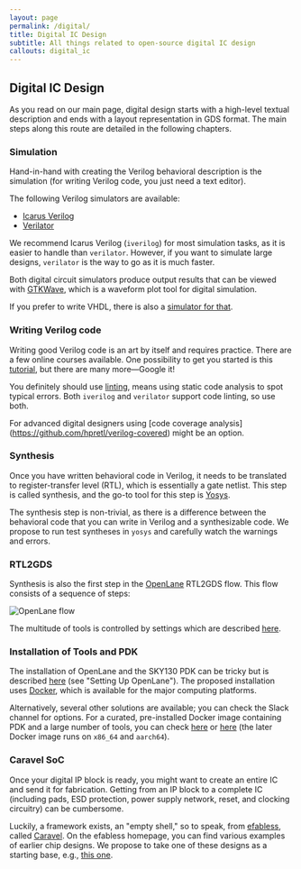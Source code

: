 ```yaml
---
layout: page
permalink: /digital/
title: Digital IC Design
subtitle: All things related to open-source digital IC design
callouts: digital_ic
---
```


## Digital IC Design

As you read on our main page, digital design starts with a high-level textual description and ends with a layout representation in GDS format. The main steps along this route are detailed in the following chapters.

### Simulation

Hand-in-hand with creating the Verilog behavioral description is the simulation (for writing Verilog code, you just need a text editor).

The following Verilog simulators are available:

* [Icarus Verilog](https://github.com/steveicarus/iverilog.git)
* [Verilator](https://github.com/verilator/verilator)

We recommend Icarus Verilog (`iverilog`) for most simulation tasks, as it is easier to handle than `verilator`. However, if you want to simulate large designs, `verilator` is the way to go as it is much faster.

Both digital circuit simulators produce output results that can be viewed with [GTKWave](https://github.com/gtkwave/gtkwave), which is a waveform plot tool for digital simulation.

If you prefer to write VHDL, there is also a [simulator for that](https://github.com/ghdl/ghdl).

### Writing Verilog code

Writing good Verilog code is an art by itself and requires practice. There are a few online courses available. One possibility to get you started is this [tutorial](https://www.chipverify.com/verilog/verilog-tutorial), but there are many more—Google it!

You definitely should use [linting](https://en.wikipedia.org/wiki/Lint_(software)), means using static code analysis to spot typical errors. Both `iverilog` and `verilator` support code linting, so use both.

For advanced digital designers using [code coverage analysis] (https://github.com/hpretl/verilog-covered) might be an option.

### Synthesis

Once you have written behavioral code in Verilog, it needs to be translated to register-transfer level (RTL), which is essentially a gate netlist. This step is called synthesis, and the go-to tool for this step is [Yosys](https://github.com/YosysHQ/yosys).

The synthesis step is non-trivial, as there is a difference between the behavioral code that you can write in Verilog and a synthesizable code. We propose to run test syntheses in `yosys` and carefully watch the warnings and errors. 

### RTL2GDS

Synthesis is also the first step in the [OpenLane](https://github.com/The-OpenROAD-Project/OpenLane) RTL2GDS flow. This flow consists of a sequence of steps:

![OpenLane flow](https://github.com/The-OpenROAD-Project/OpenLane/blob/master/docs/_static/openlane.flow.1.png?raw=true)

The multitude of tools is controlled by settings which are described [here](https://github.com/The-OpenROAD-Project/OpenLane/blob/master/configuration/README.md).

### Installation of Tools and PDK

The installation of OpenLane and the SKY130 PDK can be tricky but is described [here](https://github.com/The-OpenROAD-Project/OpenLane) (see "Setting Up OpenLane"). The proposed installation uses [Docker](https://www.docker.com), which is available for the major computing platforms.

Alternatively, several other solutions are available; you can check the Slack channel for options. For a curated, pre-installed Docker image containing PDK and a large number of tools, you can check [here](https://github.com/efabless/foss-asic-tools) or [here](https://github.com/hpretl/iic-osic-tools) (the later Docker image runs on `x86_64` and `aarch64`).

### Caravel SoC

Once your digital IP block is ready, you might want to create an entire IC and send it for fabrication. Getting from an IP block to a complete IC (including pads, ESD protection, power supply network, reset, and clocking circuitry) can be cumbersome.

Luckily, a framework exists, an "empty shell," so to speak, from [efabless](https://efabless.com), called [Caravel](https://github.com/efabless/caravel_user_project). On the efabless homepage, you can find various examples of earlier chip designs. We propose to take one of these designs as a starting base, e.g., [this one](https://github.com/hpretl/iic-audiodac-v1).
